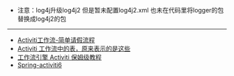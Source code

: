 - 注意：log4j升级log4j2 但是暂未配置log4j2.xml 也未在代码里将logger的包替换成log4j2的包 
------
- [Activiti工作流-简单请假流程](https://blog.csdn.net/yk10010/article/details/80611188)
- [Activiti 工作流中的表，原来表示的是这些](https://mp.weixin.qq.com/s/Xuya2_3YGtgH_K55oeNc3g)
- [工作流引擎 Activiti 保姆级教程](https://mp.weixin.qq.com/s/AC12dCthXK35l4RRcjoqhg)
- [Spring-activiti6](https://gitee.com/shenzhanwang/Spring-activiti)
